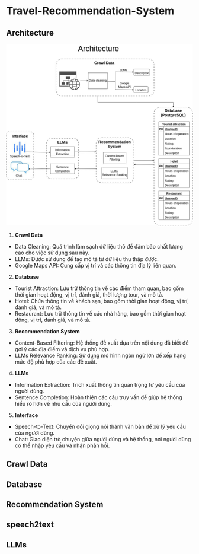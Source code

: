 # Travel-Recommendation-System

## Architecture

![GPTCache Struct](docs/Architecture.jpg)

1. **Crawl Data**

- Data Cleaning: Quá trình làm sạch dữ liệu thô để đảm bảo chất lượng cao cho việc sử dụng sau này.
- LLMs: Được sử dụng để tạo mô tả từ dữ liệu thu thập được.
- Google Maps API: Cung cấp vị trí và các thông tin địa lý liên quan.

2. **Database**

- Tourist Attraction: Lưu trữ thông tin về các điểm tham quan, bao gồm thời gian hoạt động, vị trí, đánh giá, thời lượng tour, và mô tả.
- Hotel: Chứa thông tin về khách sạn, bao gồm thời gian hoạt động, vị trí, đánh giá, và mô tả.
- Restaurant: Lưu trữ thông tin về các nhà hàng, bao gồm thời gian hoạt động, vị trí, đánh giá, và mô tả.

3. **Recommendation System**

- Content-Based Filtering: Hệ thống đề xuất dựa trên nội dung đã biết để gợi ý các địa điểm và dịch vụ phù hợp.
- LLMs Relevance Ranking: Sử dụng mô hình ngôn ngữ lớn để xếp hạng mức độ phù hợp của các đề xuất.

4. **LLMs**

- Information Extraction: Trích xuất thông tin quan trọng từ yêu cầu của người dùng.
- Sentence Completion: Hoàn thiện các câu truy vấn để giúp hệ thống hiểu rõ hơn về nhu cầu của người dùng.

5. **Interface**

- Speech-to-Text: Chuyển đổi giọng nói thành văn bản để xử lý yêu cầu của người dùng.
- Chat: Giao diện trò chuyện giữa người dùng và hệ thống, nơi người dùng có thể nhập yêu cầu và nhận phản hồi.

## Crawl Data

## Database

## Recommendation System

## speech2text

## LLMs